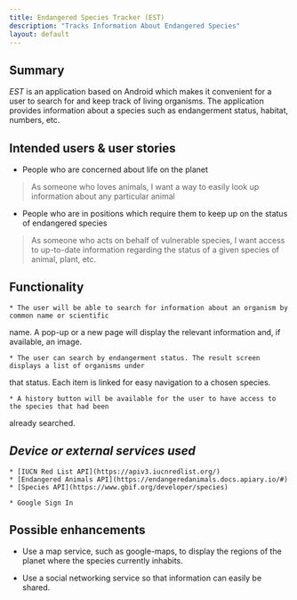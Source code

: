 ```yaml
---
title: Endangered Species Tracker (EST)
description: "Tracks Information About Endangered Species"
layout: default
---
```

## Summary

_EST_ is an application based on Android which makes it convenient for a user to search for and keep 
track of living organisms. The application provides information about a species such
as endangerment status, habitat, numbers, etc.

## Intended users &amp; user stories

* People who are concerned about life on the planet

> As someone who loves animals, I want a way to easily look up information about any particular animal

* People who are in positions which require them to keep up on the status of endangered species

> As someone who acts on behalf of vulnerable species, I want access to up-to-date information 
regarding the status of a given species of animal, plant, etc.

## **Functionality**

    * The user will be able to search for information about an organism by common name or scientific 
name. A pop-up or a new page will display the relevant information and, if available, an image.
    
    * The user can search by endangerment status. The result screen displays a list of organisms under 
that status. Each item is linked for easy navigation to a chosen species.

    * A history button will be available for the user to have access to the species that had been
already searched.

## *Device or external services used*

    * [IUCN Red List API](https://apiv3.iucnredlist.org/)
    * [Endangered Animals API](https://endangeredanimals.docs.apiary.io/#)
    * [Species API](https://www.gbif.org/developer/species)

    * Google Sign In

## Possible enhancements

* Use a map service, such as google-maps, to display the regions of the planet where the species 
currently inhabits.

* Use a social networking service so that information can easily be shared.


